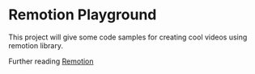 # Remotion Playground

This project will give some code samples for creating cool videos using remotion library.

Further reading [Remotion](https://www.remotion.dev/docs/)